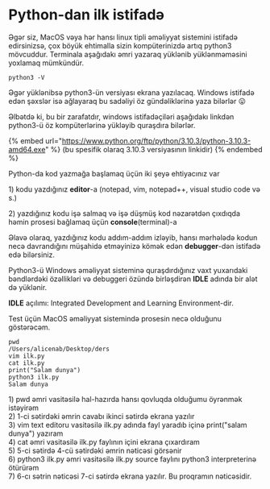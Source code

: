 # Python-dan ilk istifadə

Əgər siz, MacOS vəya hər hansı linux tipli əməliyyat sistemini istifadə edirsinizsə, çox böyük ehtimalla sizin kompüterinizdə artıq python3 mövcuddur. Terminala aşağıdakı əmri yazaraq yüklənib yüklənməməsini yoxlamaq mümkündür.

```
python3 -V
```



Əgər yüklənibsə python3-ün versiyası ekrana yazılacaq. Windows istifadə edən şəxslər isə ağlayaraq bu sadəliyi öz gündəliklərinə yaza bilərlər 😛

Əlbətdə ki, bu bir zarafatdır, windows istifadəçiləri aşağıdakı linkdən python3-ü öz kompüterlərinə yükləyib quraşdıra bilərlər.

{% embed url="https://www.python.org/ftp/python/3.10.3/python-3.10.3-amd64.exe" %}
(bu spesifik olaraq 3.10.3 versiyasının linkidir)
{% endembed %}

Python-da kod yazmağa başlamaq üçün iki şeyə ehtiyacınız var

1\) kodu yazdığınız **editor**-a (notepad, vim, notepad++, visual studio code və s.)

2\) yazdığınız kodu işə salmaq və işə düşmüş kod nəzarətdən çıxdıqda həmin prosesi bağlamaq üçün **console**(terminal)-a

Əlavə olaraq, yazdığınız kodu addım-addım izləyib, hansı mərhələdə kodun necə davrandığını müşahidə etməyinizə kömək edən **debugger**-dən istifadə edə bilərsiniz.

Python3-ü Windows əməliyyat sisteminə quraşdırdığınız vaxt yuxarıdaki bəndlərdəki özəllikləri və debuggeri özündə birləşdirən **IDLE** adında bir alət də yüklənir.&#x20;

**IDLE** açılımı: Integrated Development and Learning Environment-dir.



Test üçün MacOS əməliyyat sistemində prosesin necə olduğunu göstərəcəm.

```
pwd
/Users/alicenab/Desktop/ders
vim ilk.py
cat ilk.py 
print("Salam dunya")
python3 ilk.py 
Salam dunya
```

1\) pwd əmri vasitəsilə hal-hazırda hansı qovluqda olduğumu öyrənmək istəyirəm\
2\) 1-ci sətirdəki əmrin cavabı ikinci sətirdə ekrana yazılır\
3\) vim text editoru vasitəsilə ilk.py adında fayl yaradıb içinə print("salam dunya") yazıram\
4\) cat əmri vasitəsilə ilk.py faylının içini ekrana çıxardıram\
5\) 5-ci sətirdə 4-cü sətirdəki əmrin nəticəsi görsənir\
6\) python3 ilk.py əmri vasitəsilə ilk.py source faylını python3 interpreterinə ötürürəm\
7\) 6-cı sətrin nəticəsi 7-ci sətirdə ekrana yazılır. Bu proqramın nəticəsidir.
